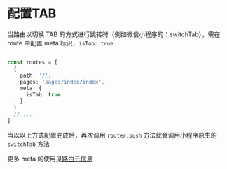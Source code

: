 # 配置TAB

当路由以切换 TAB 的方式进行跳转时（例如微信小程序的：switchTab），需在 route 中配置 meta 标识，`isTab: true`

```ts

const routes = [
  {
    path: '/',
    pages: 'pages/index/index',
    meta: {
      isTab: true
    }
  }
  // ...
]

```

当以以上方式配置完成后，再次调用 `router.push` 方法就会调用小程序原生的 `switchTab` 方法

更多 meta 的使用见[路由元信息](./meta.html)
